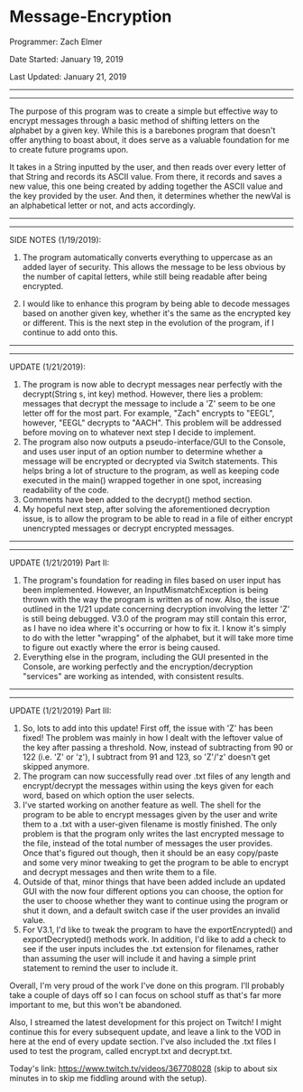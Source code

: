 # Message-Encryption

Programmer: Zach Elmer

Date Started: January 19, 2019

Last Updated: January 21, 2019

-----------------------------------------------

-----------------------------------------------

The purpose of this program was to create a simple but effective way to encrypt messages through a basic method of 
shifting letters on the alphabet by a given key. While this is a barebones program that doesn't offer anything to boast about, 
it does serve as a valuable foundation for me to create future programs upon. 

It takes in a String inputted by the user, and then reads over every letter of that String and records its ASCII value. From there, it records and saves a new value, this one being created by adding together the ASCII value and the key provided by the user. And then, it determines whether the newVal is an alphabetical letter or not, and acts accordingly. 

-----------------------------------------------

-----------------------------------------------

SIDE NOTES (1/19/2019): 

1. The program automatically converts everything to uppercase as an added layer of security. This allows the message to be less obvious by the number of capital letters, while still being readable after being encrypted. 

2. I would like to enhance this program by being able to decode messages based on another given key, whether it's the same as the
encrypted key or different. This is the next step in the evolution of the program, if I continue to add onto this.

-----------------------------------------------

-----------------------------------------------

UPDATE (1/21/2019):

1. The program is now able to decrypt messages near perfectly with the decrypt(String s, int key) method. However, there lies a problem: messages that decrypt the message to include a 'Z' seem to be one letter off for the most part. For example, "Zach" encrypts to "EEGL", however, "EEGL" decrypts to "AACH". This problem will be addressed before moving on to whatever next step I decide to implement. 
2. The program also now outputs a pseudo-interface/GUI to the Console, and uses user input of an option number to determine whether a message will be encrypted or decrypted via Switch statements. This helps bring a lot of structure to the program, as well as keeping code executed in the main() wrapped together in one spot, increasing readability of the code. 
3. Comments have been added to the decrypt() method section. 
4. My hopeful next step, after solving the aforementioned decryption issue, is to allow the program to be able to read in a file of either encrypt unencrypted messages or decrypt encrypted messages. 

-----------------------------------------------

-----------------------------------------------

UPDATE (1/21/2019) Part II:

1. The program's foundation for reading in files based on user input has been implemented. However, an InputMismatchException is being thrown with the way the program is written as of now. Also, the issue outlined in the 1/21 update concerning decryption involving the letter 'Z' is still being debugged. V3.0 of the program may still contain this error, as I have no idea where it's occurring or how to fix it. I know it's simply to do with the letter "wrapping" of the alphabet, but it will take more time to figure out exactly where the error is being caused. 
2. Everything else in the program, including the GUI presented in the Console, are working perfectly and the encryption/decryption "services" are working as intended, with consistent results. 

-----------------------------------------------

-----------------------------------------------

UPDATE (1/21/2019) Part III:

1. So, lots to add into this update! First off, the issue with 'Z' has been fixed! The problem was mainly in how I dealt with the leftover value of the key after passing a threshold. Now, instead of subtracting from 90 or 122 (i.e. 'Z' or 'z'), I subtract from 91 and 123, so 'Z'/'z' doesn't get skipped anymore.
2. The program can now successfully read over .txt files of any length and encrypt/decrypt the messages within using the keys given for each word, based on which option the user selects. 
3. I've started working on another feature as well. The shell for the program to be able to encrypt messages given by the user and write them to a .txt with a user-given filename is mostly finished. The only problem is that the program only writes the last encrypted message to the file, instead of the total number of messages the user provides. Once that's figured out though, then it should be an easy copy/paste and some very minor tweaking to get the program to be able to encrypt and decrypt messages and then write them to a file. 
4. Outside of that, minor things that have been added include an updated GUI with the now four different options you can choose, the option for the user to choose whether they want to continue using the program or shut it down, and a default switch case if the user provides an invalid value. 
5. For V3.1, I'd like to tweak the program to have the exportEncrypted() and exportDecrypted() methods work. In addition, I'd like to add a check to see if the user inputs includes the .txt extension for filenames, rather than assuming the user will include it and having a simple print statement to remind the user to include it. 

Overall, I'm very proud of the work I've done on this program. I'll probably take a couple of days off so I can focus on school stuff as that's far more important to me, but this won't be abandoned. 

Also, I streamed the latest development for this project on Twitch! I might continue this for every subsequent update, and leave a link to the VOD in here at the end of every update section. I've also included the .txt files I used to test the program, called encrypt.txt and decrypt.txt.

Today's link: https://www.twitch.tv/videos/367708028 (skip to about six minutes in to skip me fiddling around with the setup). 
